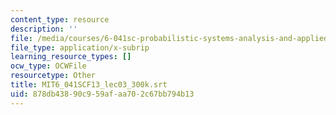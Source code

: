 ```yaml
---
content_type: resource
description: ''
file: /media/courses/6-041sc-probabilistic-systems-analysis-and-applied-probability-fall-2013/878db43890c959afaa702c67bb794b13_MIT6_041SCF13_lec03_300k.vtt
file_type: application/x-subrip
learning_resource_types: []
ocw_type: OCWFile
resourcetype: Other
title: MIT6_041SCF13_lec03_300k.srt
uid: 878db438-90c9-59af-aa70-2c67bb794b13
---
```

